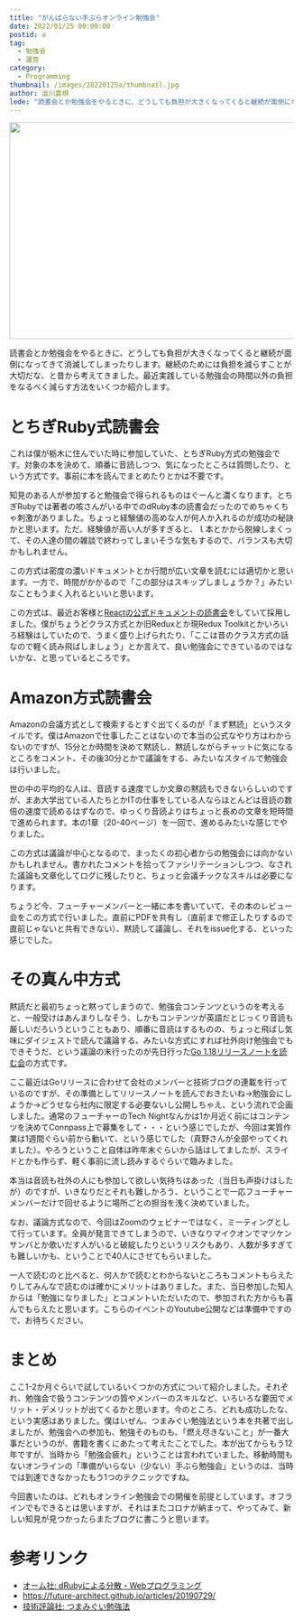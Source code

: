 ```yaml
---
title: "がんばらない手ぶらオンライン勉強会"
date: 2022/01/25 00:00:00
postid: a
tag:
  - 勉強会
  - 運営
category:
  - Programming
thumbnail: /images/20220125a/thumbnail.jpg
author: 澁川喜規
lede: "読書会とか勉強会をやるときに、どうしても負担が大きくなってくると継続が面倒になってきて消滅してしまったりします。継続のためには負担を減らすことが大切だな、と昔から考えてきました。最近実践している勉強会の時間以外の負担をなるべく減らす方法をいくつか紹介します。"
---
```


<img src="/images/20220125a/video-conference-gb478cc247_640.jpg" title="Alexandra_KochによるPixabay<からの画像" alt="" width="640" height="384">

読書会とか勉強会をやるときに、どうしても負担が大きくなってくると継続が面倒になってきて消滅してしまったりします。継続のためには負担を減らすことが大切だな、と昔から考えてきました。最近実践している勉強会の時間以外の負担をなるべく減らす方法をいくつか紹介します。

# とちぎRuby式読書会

これは僕が栃木に住んでいた時に参加していた、とちぎRuby方式の勉強会です。対象の本を決めて、順番に音読しつつ、気になったところは質問したり、という方式です。事前に本を読んでまとめたりとかは不要です。

知見のある人が参加すると勉強会で得られるものはぐーんと濃くなります。とちぎRubyでは著者の咳さんがいる中でのdRuby本の読書会だったのでめちゃくちゃ刺激がありました。ちょっと経験値の高めな人が何人か入れるのが成功の秘訣かと思います。ただ、経験値が高い人が多すぎると、ｌ本とかから脱線しまくって、その人達の間の雑談で終わってしまいそうな気もするので、バランスも大切かもしれません。

この方式は密度の濃いドキュメントとか行間が広い文章を読むには適切かと思います。一方で、時間がかかるので「この部分はスキップしましょうか？」みたいなこともうまく入れるといいと思います。

この方式は、最近お客様と[Reactの公式ドキュメントの読書会](https://ja.reactjs.org/docs/getting-started.html)をしていて採用しました。僕がちょうどクラス方式とか旧Reduxとか現Redux Toolkitとかいろいろ経験はしていたので、うまく盛り上げられたり、「ここは昔のクラス方式の話なので軽く読み飛ばしましょう」とか言えて、良い勉強会にできているのではないかな、と思っているところです。

# Amazon方式読書会

Amazonの会議方式として検索するとすぐ出てくるのが「まず黙読」というスタイルです。僕はAmazonで仕事したことはないので本当の公式なやり方はわからないのですが、15分とか時間を決めて黙読し、黙読しながらチャットに気になるところをコメント、その後30分とかで議論をする、みたいなスタイルで勉強会は行いました。

世の中の平均的な人は、音読する速度でしか文章の黙読もできないらしいのですが、まあ大学出ている人たちとかITの仕事をしている人ならほとんどは音読の数倍の速度で読めるはずなので、ゆっくり音読よりはちょっと長めの文章を短時間で進められます。本の1章（20-40ページ）を一回で、進めるみたいな感じでやりました。

この方式は議論が中心となるので、まったくの初心者からの勉強会には向かないかもしれません。書かれたコメントを拾ってファシリテーションしつつ、なされた議論も文章化してログに残したりと、ちょっと会議チックなスキルは必要になります。

ちょうど今、フューチャーメンバーと一緒に本を書いていて、その本のレビュー会をこの方式で行いました。直前にPDFを共有し（直前まで修正したりするので直前じゃないと共有できない）、黙読して議論し、それをissue化する、といった感じでした。

# その真ん中方式

黙読だと最初ちょっと黙ってしまうので、勉強会コンテンツというのを考えると、一般受けはあんまりしなそう、しかもコンテンツが英語だとじっくり音読も厳しいだろいうということもあり、順番に音読はするものの、ちょっと飛ばし気味にダイジェストで読んで議論する、みたいな方式にすれば社外向け勉強会でもできそうだ、という議論の末行ったのが先日行った[Go 1.18リリースノートを読む会](https://future.connpass.com/event/235852/)の方式です。

ここ最近はGoリリースに合わせて会社のメンバーと技術ブログの連載を行っているのですが、その準備としてリリースノートを読んでおきたいね→勉強会にしようか→どうせなら社内に限定する必要ないし公開しちゃえ、という流れで企画しました。通常のフューチャーのTech Nightなんかは1か月近く前にはコンテンツを決めてConnpass上で募集をして・・・という感じでしたが、今回は実質作業は1週間ぐらい前から動いて、という感じでした（真野さんが全部やってくれました）。やろうということ自体は昨年末ぐらいから話はしてましたが、スライドとかも作らず、軽く事前に流し読みするぐらいで臨みました。

本当は音読も社外の人にも参加して欲しい気持ちはあった（当日も声掛けはしたが）のですが、いきなりだとそれも難しかろう、ということで一応フューチャーメンバーだけで回せるように場所ごとの担当を浅く決めていました。

なお、議論方式なので、今回はZoomのウェビナーではなく、ミーティングとして行っています。全員が発言できてしまうので、いきなりマイクオンでマツケンサンバとか歌いだす人がいると破綻したりというリスクもあり、人数が多すぎても難しいかも、ということで40人にさせてもらいました。

一人で読むのと比べると、何人かで読むとわからないところもコメントもらえたりしてみんなで読むのは確かにメリットはありました。また、当日参加した知人からは「勉強になりました」とコメントいただいたので、参加された方からも喜んでもらえたと思います。こちらのイベントのYoutube公開などは準備中ですので、お待ちください。

# まとめ

ここ1-2か月ぐらいで試しているいくつかの方式について紹介しました。それぞれ、勉強会で扱うコンテンツの質やメンバーのスキルなど、いろいろな要因でメリット・デメリットが出てくるかと思います。今のところ、どれも成功したな、という実感はありました。僕はいぜん、つまみぐい勉強法という本を共著で出しましたが、勉強会への参加も、勉強そのものも、「燃え尽きないこと」が一番大事だというのが、書籍を書くにあたって考えたことでした。本が出てからもう12年ですが、当時から「勉強会疲れ」ということは言われていました。移動時間もないオンラインの「準備がいらない（少ない）手ぶら勉強会」というのは、当時では到達できなかったもう1つのテクニックですね。

今回書いたのは、どれもオンライン勉強会での開催を前提としています。オフラインでもできるとは思いますが、それはまたコロナが納まって、やってみて、新しい知見が見つかったらまたブログに書こうと思います。

# 参考リンク

* [オーム社: dRubyによる分散・Webプログラミング](https://www.ohmsha.co.jp/book/9784274066092/)
* https://future-architect.github.io/articles/20190729/
* [技術評論社: つまみぐい勉強法](https://gihyo.jp/dp/ebook/2012/978-4-7741-5265-3)

